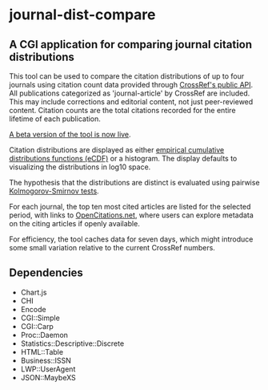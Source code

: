 # journal-dist-compare
## A CGI application for comparing journal citation distributions
This tool can be used to compare the citation distributions of up to four journals using citation count data provided through [CrossRef's public API](https://github.com/CrossRef/rest-api-doc). All publications categorized as 'journal-article' by CrossRef are included. This may include corrections and editorial content, not just peer-reviewed content. Citation counts are the total citations recorded for the entire lifetime of each publication.

[A beta version of the tool is now live](https://alhufton.com/cgi-bin/journal-dist-compare.cgi).

Citation distributions are displayed as either [empirical cumulative distributions functions (eCDF)](https://en.wikipedia.org/wiki/Empirical_distribution_function) or a histogram. The display defaults to visualizing the distributions in log10 space.  

The hypothesis that the distributions are distinct is evaluated using pairwise [Kolmogorov-Smirnov tests](https://en.wikipedia.org/wiki/Kolmogorov-Smirnov_test).

For each journal, the top ten most cited articles are listed for the selected period, with links to [OpenCitations.net](https://opencitations.net/), where users can explore metadata on the citing articles if openly available.

For efficiency, the tool caches data for seven days, which might introduce some small variation relative to the current CrossRef numbers.

## Dependencies
- Chart.js
- CHI
- Encode
- CGI::Simple
- CGI::Carp
- Proc::Daemon
- Statistics::Descriptive::Discrete
- HTML::Table
- Business::ISSN
- LWP::UserAgent
- JSON::MaybeXS



